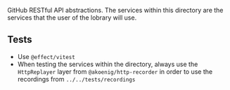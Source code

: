 GitHub RESTful API abstractions. The services within this directory are the services that the user of the lobrary will use.

## Tests

- Use `@effect/vitest`
- When testing the services within the directory, always use the `HttpReplayer` layer from `@akoenig/http-recorder` in order to use the recordings from `../../tests/recordings`